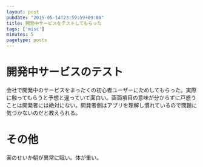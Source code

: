 ```yaml
---
layout: post
pubdate: "2015-05-14T23:59:59+09:00"
title: 開発中サービスをテストしてもらった
tags: ['misc']
minutes: 5
pagetype: posts
---
```

# 開発中サービスのテスト

会社で開発中のサービスをまったくの初心者ユーザーにためしてもらった。実際に触ってもらうと予想と違っていて面白い。画面項目の意味が分からずに戸惑うことは開発者には絶対にない。開発者側はアプリを理解し慣れているので問題に気づかないのだと教えられる。

# その他

薬のせいか朝が異常に眠い。体が重い。
